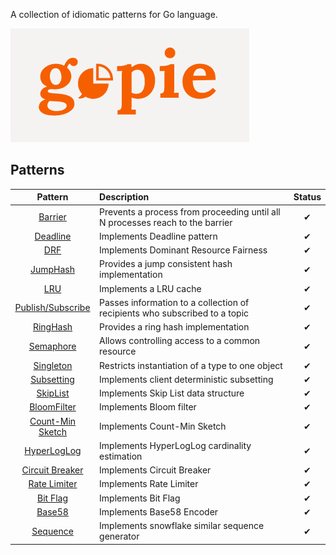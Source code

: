 
A collection of idiomatic patterns for Go language.

![gopie](./gopie.png "gopie")

## Patterns

| Pattern | Description | Status |
|:-------:|:----------- |:------:|
| [Barrier](/docs/barrier.md) | Prevents a process from proceeding until all N processes reach to the barrier | ✔ |
| [Deadline](/docs/deadline.md) | Implements Deadline pattern | ✔ |
| [DRF](/docs/drf.md) | Implements Dominant Resource Fairness | ✔ |
| [JumpHash](/docs/jumphash.md) | Provides a jump consistent hash implementation | ✔ |
| [LRU](/docs/lru.md) | Implements a LRU cache | ✔ |
| [Publish/Subscribe](/docs/pubsub.md) | Passes information to a collection of recipients who subscribed to a topic | ✔ |
| [RingHash](/docs/ringhash.md) | Provides a ring hash implementation | ✔ |
| [Semaphore](/docs/semaphore.md) | Allows controlling access to a common resource | ✔ |
| [Singleton](/docs/singleton.md) | Restricts instantiation of a type to one object | ✔ |
| [Subsetting](/docs/subset.md) | Implements client deterministic subsetting | ✔ |
| [SkipList](/docs/skiplist.md) | Implements Skip List data structure | ✔ |
| [BloomFilter](/docs/bloom.md) | Implements Bloom filter | ✔ |
| [Count-Min Sketch](/docs/countminsketch.md) | Implements Count-Min Sketch | ✔ |
| [HyperLogLog](/docs/hyperloglog.md) | Implements HyperLogLog cardinality estimation | ✔ |
| [Circuit Breaker](/docs/breaker.md) | Implements Circuit Breaker | ✔ |
| [Rate Limiter](/docs/ratelimit.md) | Implements Rate Limiter | ✔ |
| [Bit Flag](/docs/bitflag.md) | Implements Bit Flag | ✔ |
| [Base58](/docs/base58.md) | Implements Base58 Encoder | ✔ |
| [Sequence](/docs/sequence.md) | Implements snowflake similar sequence generator | ✔ |
